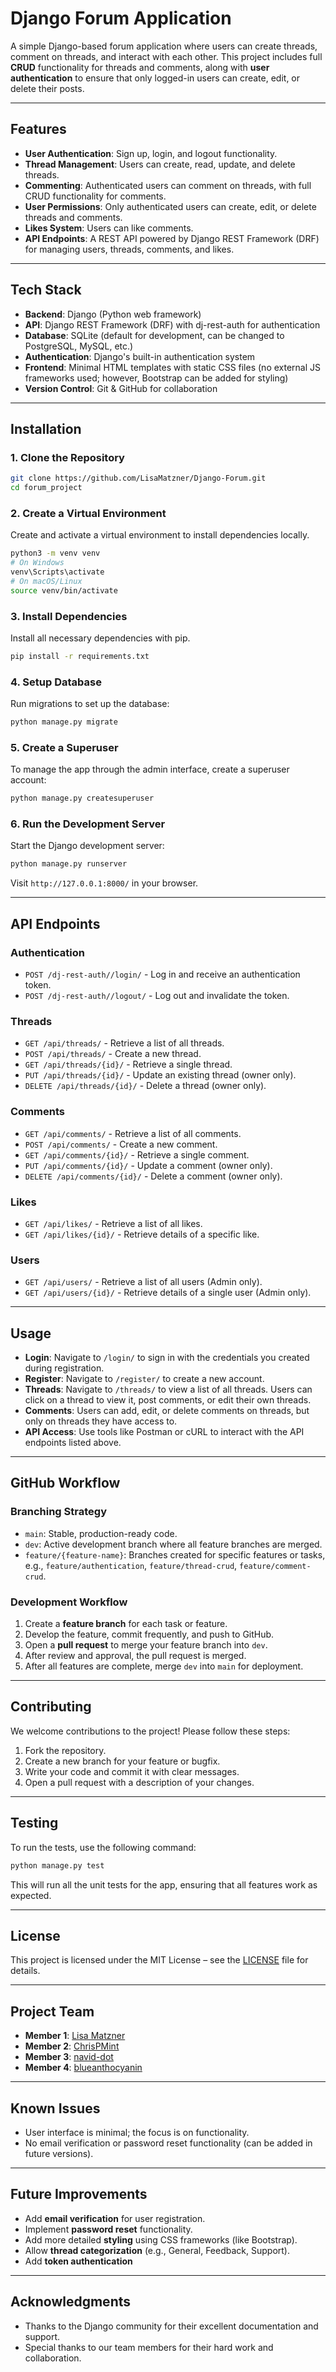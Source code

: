 
# **Django Forum Application**

A simple Django-based forum application where users can create threads, comment on threads, and interact with each other. This project includes full **CRUD** functionality for threads and comments, along with **user authentication** to ensure that only logged-in users can create, edit, or delete their posts.

---

## **Features**
- **User Authentication**: Sign up, login, and logout functionality.
- **Thread Management**: Users can create, read, update, and delete threads.
- **Commenting**: Authenticated users can comment on threads, with full CRUD functionality for comments.
- **User Permissions**: Only authenticated users can create, edit, or delete threads and comments.
- **Likes System**: Users can like comments.
- **API Endpoints**: A REST API powered by Django REST Framework (DRF) for managing users, threads, comments, and likes.

---

## **Tech Stack**
- **Backend**: Django (Python web framework)
- **API**: Django REST Framework (DRF) with dj-rest-auth for authentication
- **Database**: SQLite (default for development, can be changed to PostgreSQL, MySQL, etc.)
- **Authentication**: Django's built-in authentication system
- **Frontend**: Minimal HTML templates with static CSS files (no external JS frameworks used; however, Bootstrap can be added for styling)
- **Version Control**: Git & GitHub for collaboration

---

## **Installation**

### 1. **Clone the Repository**
```bash
git clone https://github.com/LisaMatzner/Django-Forum.git
cd forum_project
```

### 2. **Create a Virtual Environment**  
Create and activate a virtual environment to install dependencies locally.
```bash
python3 -m venv venv
# On Windows
venv\Scripts\activate
# On macOS/Linux
source venv/bin/activate
```

### 3. **Install Dependencies**
Install all necessary dependencies with pip.
```bash
pip install -r requirements.txt
```

### 4. **Setup Database**
Run migrations to set up the database:
```bash
python manage.py migrate
```

### 5. **Create a Superuser**
To manage the app through the admin interface, create a superuser account:
```bash
python manage.py createsuperuser
```

### 6. **Run the Development Server**
Start the Django development server:
```bash
python manage.py runserver
```
Visit `http://127.0.0.1:8000/` in your browser.

---

## **API Endpoints**

### **Authentication**
- `POST /dj-rest-auth//login/` - Log in and receive an authentication token.
- `POST /dj-rest-auth//logout/` - Log out and invalidate the token.

### **Threads**
- `GET /api/threads/` - Retrieve a list of all threads.
- `POST /api/threads/` - Create a new thread.
- `GET /api/threads/{id}/` - Retrieve a single thread.
- `PUT /api/threads/{id}/` - Update an existing thread (owner only).
- `DELETE /api/threads/{id}/` - Delete a thread (owner only).

### **Comments**
- `GET /api/comments/` - Retrieve a list of all comments.
- `POST /api/comments/` - Create a new comment.
- `GET /api/comments/{id}/` - Retrieve a single comment.
- `PUT /api/comments/{id}/` - Update a comment (owner only).
- `DELETE /api/comments/{id}/` - Delete a comment (owner only).

### **Likes**
- `GET /api/likes/` - Retrieve a list of all likes.
- `GET /api/likes/{id}/` - Retrieve details of a specific like.

### **Users**
- `GET /api/users/` - Retrieve a list of all users (Admin only).
- `GET /api/users/{id}/` - Retrieve details of a single user (Admin only).

---

## **Usage**
- **Login**: Navigate to `/login/` to sign in with the credentials you created during registration.
- **Register**: Navigate to `/register/` to create a new account.
- **Threads**: Navigate to `/threads/` to view a list of all threads. Users can click on a thread to view it, post comments, or edit their own threads.
- **Comments**: Users can add, edit, or delete comments on threads, but only on threads they have access to.
- **API Access**: Use tools like Postman or cURL to interact with the API endpoints listed above.

---

## **GitHub Workflow**

### **Branching Strategy**
- `main`: Stable, production-ready code.
- `dev`: Active development branch where all feature branches are merged.
- `feature/{feature-name}`: Branches created for specific features or tasks, e.g., `feature/authentication`, `feature/thread-crud`, `feature/comment-crud`.

### **Development Workflow**
1. Create a **feature branch** for each task or feature.
2. Develop the feature, commit frequently, and push to GitHub.
3. Open a **pull request** to merge your feature branch into `dev`.
4. After review and approval, the pull request is merged.
5. After all features are complete, merge `dev` into `main` for deployment.

---

## **Contributing**
We welcome contributions to the project! Please follow these steps:
1. Fork the repository.
2. Create a new branch for your feature or bugfix.
3. Write your code and commit it with clear messages.
4. Open a pull request with a description of your changes.

---

## **Testing**
To run the tests, use the following command:
```bash
python manage.py test
```
This will run all the unit tests for the app, ensuring that all features work as expected.

---

## **License**
This project is licensed under the MIT License – see the [LICENSE](LICENSE) file for details.

---

## **Project Team**
- **Member 1**: [Lisa Matzner](https://github.com/LisaMatzner)
- **Member 2**: [ChrisPMint](https://github.com/ChrisPMint)
- **Member 3**: [navid-dot](https://github.com/navid-dot)
- **Member 4**: [blueanthocyanin](https://github.com/blueanthocyanin)

---

## **Known Issues**
- User interface is minimal; the focus is on functionality.
- No email verification or password reset functionality (can be added in future versions).

---

## **Future Improvements**
- Add **email verification** for user registration.
- Implement **password reset** functionality.
- Add more detailed **styling** using CSS frameworks (like Bootstrap).
- Allow **thread categorization** (e.g., General, Feedback, Support).
- Add **token authentication**

---

## **Acknowledgments**
- Thanks to the Django community for their excellent documentation and support.
- Special thanks to our team members for their hard work and collaboration.


